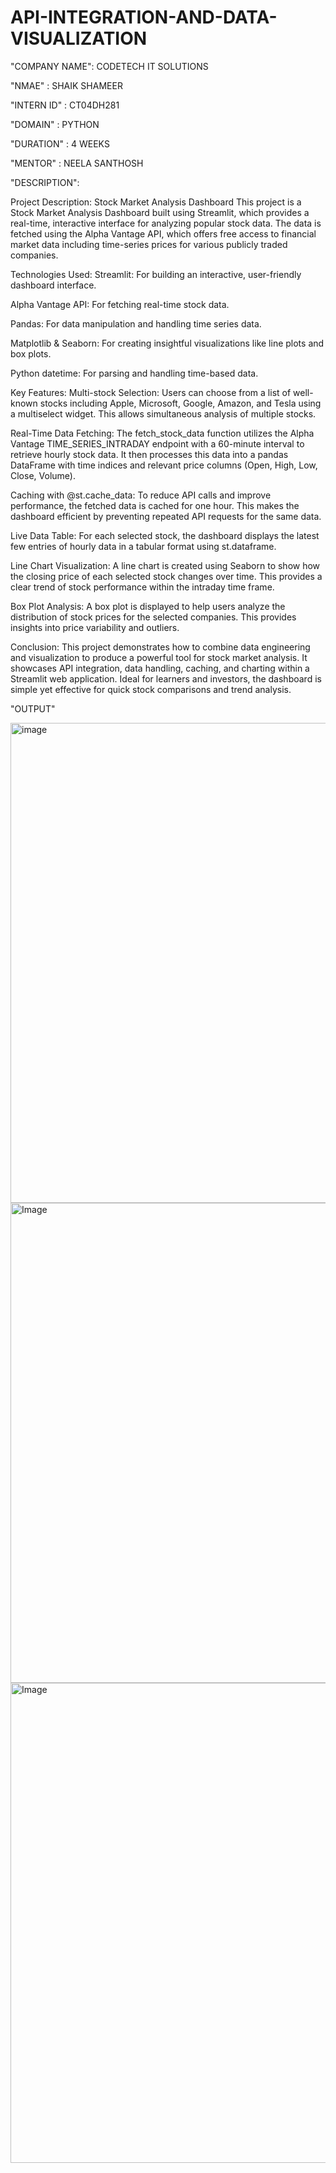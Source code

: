 # API-INTEGRATION-AND-DATA-VISUALIZATION

"COMPANY NAME": CODETECH IT SOLUTIONS

"NMAE" : SHAIK SHAMEER

"INTERN ID" : CT04DH281

"DOMAIN" : PYTHON

"DURATION" : 4 WEEKS

"MENTOR" : NEELA SANTHOSH

"DESCRIPTION":

Project Description: Stock Market Analysis Dashboard This project is a Stock Market Analysis Dashboard built using Streamlit, which provides a real-time, interactive interface for analyzing popular stock data. The data is fetched using the Alpha Vantage API, which offers free access to financial market data including time-series prices for various publicly traded companies.

Technologies Used: Streamlit: For building an interactive, user-friendly dashboard interface.

Alpha Vantage API: For fetching real-time stock data.

Pandas: For data manipulation and handling time series data.

Matplotlib & Seaborn: For creating insightful visualizations like line plots and box plots.

Python datetime: For parsing and handling time-based data.

Key Features: Multi-stock Selection: Users can choose from a list of well-known stocks including Apple, Microsoft, Google, Amazon, and Tesla using a multiselect widget. This allows simultaneous analysis of multiple stocks.

Real-Time Data Fetching: The fetch_stock_data function utilizes the Alpha Vantage TIME_SERIES_INTRADAY endpoint with a 60-minute interval to retrieve hourly stock data. It then processes this data into a pandas DataFrame with time indices and relevant price columns (Open, High, Low, Close, Volume).

Caching with @st.cache_data: To reduce API calls and improve performance, the fetched data is cached for one hour. This makes the dashboard efficient by preventing repeated API requests for the same data.

Live Data Table: For each selected stock, the dashboard displays the latest few entries of hourly data in a tabular format using st.dataframe.

Line Chart Visualization: A line chart is created using Seaborn to show how the closing price of each selected stock changes over time. This provides a clear trend of stock performance within the intraday time frame.

Box Plot Analysis: A box plot is displayed to help users analyze the distribution of stock prices for the selected companies. This provides insights into price variability and outliers.

Conclusion: This project demonstrates how to combine data engineering and visualization to produce a powerful tool for stock market analysis. It showcases API integration, data handling, caching, and charting within a Streamlit web application. Ideal for learners and investors, the dashboard is simple yet effective for quick stock comparisons and trend analysis.

"OUTPUT"

<img width="1366" height="768" alt="image" src="https://github.com/user-attachments/assets/c4722076-7b16-44df-b7b0-c90c40bbfe6c" />

<img width="1366" height="768" alt="Image" src="https://github.com/user-attachments/assets/6e02d960-7211-44ee-a65d-70bed540ee19" />
<img width="1366" height="768" alt="Image" src="https://github.com/user-attachments/assets/06075823-ecdf-4d64-87dc-1d53e49e4a21" />
